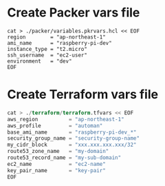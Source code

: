 # Create Packer vars file

```./packer/variables.pkrvars.hcl
cat > ./packer/variables.pkrvars.hcl << EOF
region        = "ap-northeast-1"
ami_name      = "raspberry-pi-dev"
instance_type = "t2.micro"
ssh_username  = "ec2-user"
environment   = "dev"
EOF
```

# Create Terraform vars file

```./terraform/terraform.tfvars
cat > ./terraform/terraform.tfvars << EOF
aws_region          = "ap-northeast-1"
aws_profile         = "automan"
base_ami_name       = "raspberry-pi-dev_*"
security_group_name = "security-group-name"
my_cidr_block       = "xxx.xxx.xxx.xxx/32"
route53_zone_name   = "my-domain"
route53_record_name = "my-sub-domain"
ec2_name            = "ec2-name"
key_pair_name       = "key-pair"
EOF
```
